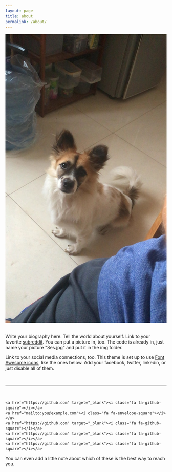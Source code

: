 ```yaml
---
layout: page
title: about
permalink: /about/
---
```


    

<p><img class="col one right" src="/img/Ses.jpg" /></p>

<br/>
Write your biography here. Tell the world about yourself. Link to your favorite <a href="http://reddit.com" target="blank">subreddit</a>. You can put a picture in, too. The code is already in, just name your picture "Ses.jpg" and put it in the img folder. 

Link to your social media connections, too. This theme is set up to use <a href="http://fortawesome.github.io/Font-Awesome/" target="blank">Font Awesome icons</a>, like the ones below. Add your facebook, twitter, linkedin, or just disable all of them. 


<br/>
<hr/>
<br/>
<p><span class="contacticon center">
	
	<a href="https://github.com" target="_blank"><i class="fa fa-github-square"></i></a>
	<a href="mailto:you@example.com"><i class="fa fa-envelope-square"></i></a>	
	<a href="https://github.com" target="_blank"><i class="fa fa-github-square"></i></a>
	<a href="https://github.com" target="_blank"><i class="fa fa-github-square"></i></a>
	<a href="https://github.com" target="_blank"><i class="fa fa-github-square"></i></a>
	
</span></p>


<div class="col three caption">
	You can even add a little note about which of these is the best way to reach you.
</div>

